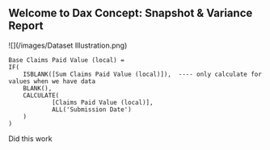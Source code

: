 ## Welcome to Dax Concept: Snapshot & Variance Report

![](/images/Dataset Illustration.png)

```
Base Claims Paid Value (local) = 
IF(
    ISBLANK([Sum Claims Paid Value (local)]),  ---- only calculate for values when we have data
    BLANK(),
    CALCULATE(    
            [Claims Paid Value (local)],
            ALL('Submission Date')
    )
)
```

Did this work
